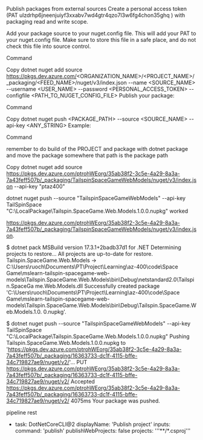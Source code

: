 Publish packages from external sources
Create a personal access token (PAT ulzdrhp6jneenjuiyf3xxabv7wd4gtr4qzo7l3w6fg4chon35ghq ) with packaging read and write scope.

Add your package source to your nuget.config file. This will add your PAT to your nuget.config file. Make sure to store this file in a safe place, and do not check this file into source control.

Command

Copy
dotnet nuget add source https://pkgs.dev.azure.com/<ORGANIZATION_NAME>/<PROJECT_NAME>/_packaging/<FEED_NAME>/nuget/v3/index.json --name <SOURCE_NAME> --username <USER_NAME> --password <PERSONAL_ACCESS_TOKEN> --configfile <PATH_TO_NUGET_CONFIG_FILE>
Publish your package:

Command

Copy
dotnet nuget push <PACKAGE_PATH> --source <SOURCE_NAME> --api-key <ANY_STRING>
Example:

Command

remember to do build of the PROJECT
and package with dotnet package
and move the package somewhere that path is the package path

Copy
dotnet nuget add source https://pkgs.dev.azure.com/ptrohWEorg/35ab38f2-3c5e-4a29-8a3a-7a43feff507b/_packaging/TailspinSpaceGameWebModels/nuget/v3/index.json --api-key "ptaz400"

dotnet nuget push --source "TailspinSpaceGameWebModels" --api-key TailSpinSpace "C:\LocalPackage\Tailspin.SpaceGame.Web.Models.1.0.0.nupkg" worked

https://pkgs.dev.azure.com/ptrohWEorg/35ab38f2-3c5e-4a29-8a3a-7a43feff507b/_packaging/TailspinSpaceGameWebModels/nuget/v3/index.json.


$ dotnet pack
MSBuild version 17.3.1+2badb37d1 for .NET
  Determining projects to restore...
  All projects are up-to-date for restore.
  Tailspin.SpaceGame.Web.Models -> C:\Users\ruoch\Documents\PT\Project\Learning\az-400\code\Space Game\mslearn-tailspin-spacegame-web-models\Tailspin.SpaceGame.Web.Models\bin\Debug\netstandard2.0\Tailspin.SpaceGa
  me.Web.Models.dll
  Successfully created package 'C:\Users\ruoch\Documents\PT\Project\Learning\az-400\code\Space Game\mslearn-tailspin-spacegame-web-models\Tailspin.SpaceGame.Web.Models\bin\Debug\Tailspin.SpaceGame.Web.Models.1.0.
  0.nupkg'.

  
$ dotnet nuget push --source "TailspinSpaceGameWebModels" --api-key TailSpinSpace "C:\LocalPackage\Tailspin.SpaceGame.Web.Models.1.0.0.nupkg"
Pushing Tailspin.SpaceGame.Web.Models.1.0.0.nupkg to 'https://pkgs.dev.azure.com/ptrohWEorg/35ab38f2-3c5e-4a29-8a3a-7a43feff507b/_packaging/16363733-dc1f-4115-bffe-34c719827ae9/nuget/v2/'...
  PUT https://pkgs.dev.azure.com/ptrohWEorg/35ab38f2-3c5e-4a29-8a3a-7a43feff507b/_packaging/16363733-dc1f-4115-bffe-34c719827ae9/nuget/v2/
  Accepted https://pkgs.dev.azure.com/ptrohWEorg/35ab38f2-3c5e-4a29-8a3a-7a43feff507b/_packaging/16363733-dc1f-4115-bffe-34c719827ae9/nuget/v2/ 4075ms
Your package was pushed.



pipeline rest
- task: DotNetCoreCLI@2
  displayName: 'Publish project'
  inputs:
      command: 'publish'
      publishWebProjects: false
      projects: '''**/*.csproj'''
